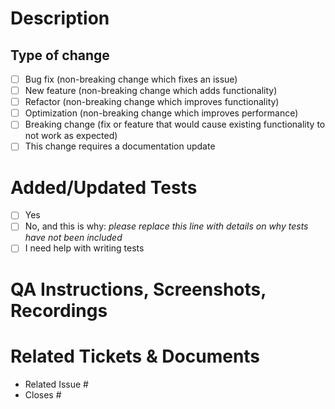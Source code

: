 <!--
    For Work In Progress Pull Requests, please use the Draft PR feature,
    see https://github.blog/2019-02-14-introducing-draft-pull-requests/ for further details.
-->
# Description

<!-- What does this PR do? -->

## Type of change
<!-- Check all that apply -->
- [ ] Bug fix (non-breaking change which fixes an issue)
- [ ] New feature (non-breaking change which adds functionality)
- [ ] Refactor (non-breaking change which improves functionality)
- [ ] Optimization (non-breaking change which improves performance)
- [ ] Breaking change (fix or feature that would cause existing functionality to not work as expected)
- [ ] This change requires a documentation update

# Added/Updated Tests

- [ ] Yes
- [ ] No, and this is why: _please replace this line with details on why tests
      have not been included_
- [ ] I need help with writing tests

# QA Instructions, Screenshots, Recordings

<!-- How did you test this change? -->
<!-- If applicable, add screenshots or recordings to help explain your changes. -->

# Related Tickets & Documents

<!--
For pull requests that relate or close an issue, please include them
below.  We like to follow [Github's guidance on linking issues to pull requests](https://docs.github.com/en/issues/tracking-your-work-with-issues/linking-a-pull-request-to-an-issue).

For example having the text: "closes #1234" would connect the current pull
request to issue 1234.  And when we merge the pull request, Github will
automatically close the issue.
-->

- Related Issue #
- Closes #
